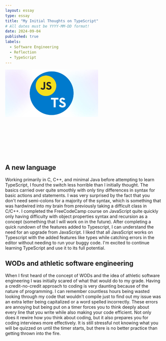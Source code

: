 ```yaml
---
layout: essay
type: essay
title: "My Initial Thoughts on TypeScript"
# All dates must be YYYY-MM-DD format!
date: 2024-09-04
published: true
labels:
  - Software Engineering
  - Reflection
  - TypeScript
---
```


<img width="300px" class="rounded float-start pe-4" src="../img/TS_JS.jpg">


<br/>
<br/>
<br/>
<br/>
<br/>
<br/>
<br/>
<br/>

## A new language

Working primarily in C, C++, and minimal Java before attempting to learn TypeScript, I found the switch less horrible than I initially thought. The basics carried over quite smoothly with only tiny differences in syntax for basic actions and statements. I was very surprised by the fact that you don't need semi-colons for a majority of the syntax, which is something that was hardwired into my brain from previously taking a difficult class in C/C++. I completed the FreeCodeCamp course on JavaScript quite quickly only having difficulty with object properties syntax and recursion as a concept (something that I will work on in the future). After completing a quick rundown of the features added to Typescript, I can understand the need for an upgrade from JavaScript. I liked that all JavaScript works on Typescript with the added features like types while catching errors in the editor without needing to run your buggy code. I'm excited to continue learning TypeScript and use it to its full potential.

## WODs and athletic software engineering 

When I first heard of the concept of WODs and the idea of athletic software engineering I was initially scared of what that would do to my grade. Having a credit-no-credit approach to coding is very daunting because of the nature of programming. I can remember countless hours being wasted looking through my code that wouldn't compile just to find out my issue was an extra letter being capitalized or a word spelled incorrectly. These errors are annoying but being put on a timer forces you to think deeply about every line that you write while also making your code efficient. Not only does it rewire how you think about coding, but it also prepares you for coding interviews more effectively. It is still stressful not knowing what you will be quizzed on until the timer starts, but there is no better practice than getting thrown into the fire.
